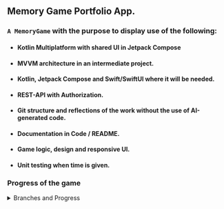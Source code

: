 ## Memory Game Portfolio App.

### `A MemoryGame`  with the purpose to display use of the following:

* #### Kotlin Multiplatform with shared UI in Jetpack Compose
* #### MVVM architecture in an intermediate project.
* #### Kotlin, Jetpack Compose and Swift/SwiftUI where it will be needed. 
* #### REST-API with Authorization. 
* #### Git structure and reflections of the work without the use of AI-generated code.
* #### Documentation in Code / README.
* #### Game logic, design and responsive UI.
* #### Unit testing when time is given.



### Progress of the game
<details>
<summary>Branches and Progress</summary><br>

##### Currently working on: `feature/load-tiles-from-start-screen`

:white_check_mark: `feature/tile-component`. Is focused on creating a component for the tile and at click, the tile
should change it's state and show the content. It will also involve an animation when changing state.

:white_check_mark: `feature/ui-board`. Will be a simple board implementing a list of tile components.
Also, since I will be using MVVM, an early structure must be formed.

:white_check_mark: `feature/icons-from-api`. This feature is fetching a response from IconFinder 
with 10 icons of a certain keyword. The request is made to a render-url using a proxy server 
for this simple purpose. The proxy server has been a side-project to the game to handle API security.
```kotlin
// Extensions in Application.
import io.ktor.server.application.*

fun main(args: Array<String>) {
    io.ktor.server.netty.EngineMain.main(args)
}

fun Application.module() {
    configureRateLimit()
    configureSerialization()
    configureHTTP()
}
````

:white_check_mark: `feature/load-tiles-from-start-screen` Since we have a JSON-response from the proxy server,
handle the response and set the tile images. The render service is using a free version with longer 
activation time, therefore, show the user a start screen loading the service and response.



:construction: `next feature...` Next feature...


</details>